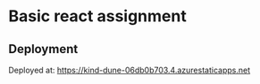 # Basic react assignment

## Deployment
Deployed at: https://kind-dune-06db0b703.4.azurestaticapps.net
